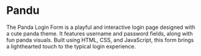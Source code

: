 # Pandu
The Panda Login Form is a playful and interactive login page designed with a cute panda theme. It features username and password fields, along with fun panda visuals. Built using HTML, CSS, and JavaScript, this form brings a lighthearted touch to the typical login experience.
